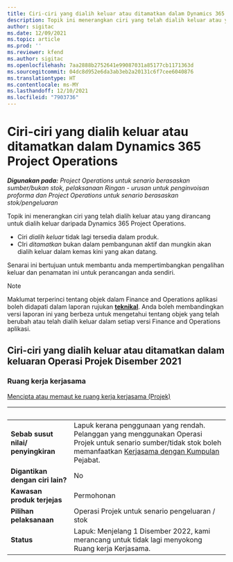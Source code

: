 ```yaml
---
title: Ciri-ciri yang dialih keluar atau ditamatkan dalam Dynamics 365 Project Operations
description: Topik ini menerangkan ciri yang telah dialih keluar atau yang dirancang untuk dialih keluar daripada Dynamics 365 Project Operations.
author: sigitac
ms.date: 12/09/2021
ms.topic: article
ms.prod: ''
ms.reviewer: kfend
ms.author: sigitac
ms.openlocfilehash: 7aa2888b2752641e99087031a85177cb1171363d
ms.sourcegitcommit: 04dc8d952e6da3ab3eb2a20131c6f7cee6040876
ms.translationtype: HT
ms.contentlocale: ms-MY
ms.lasthandoff: 12/10/2021
ms.locfileid: "7903736"
---
```

# <a name="removed-or-deprecated-features-in-dynamics-365-project-operations"></a>Ciri-ciri yang dialih keluar atau ditamatkan dalam Dynamics 365 Project Operations

_**Digunakan pada:** Project Operations untuk senario berasaskan sumber/bukan stok, pelaksanaan Ringan - urusan untuk penginvoisan proforma dan Project Operations untuk senario berasaskan stok/pengeluaran_

Topik ini menerangkan ciri yang telah dialih keluar atau yang dirancang untuk dialih keluar daripada Dynamics 365 Project Operations.

- Ciri *dialih keluar* tidak lagi tersedia dalam produk.
- CIri *ditamatkan* bukan dalam pembangunan aktif dan mungkin akan dialih keluar dalam kemas kini yang akan datang.

Senarai ini bertujuan untuk membantu anda mempertimbangkan pengalihan keluar dan penamatan ini untuk perancangan anda sendiri.

> [!NOTE]
> Maklumat terperinci tentang objek dalam Finance and Operations aplikasi boleh didapati dalam laporan rujukan [**teknikal**](/dynamics/s-e/global/axtechrefrep_61). Anda boleh membandingkan versi laporan ini yang berbeza untuk mengetahui tentang objek yang telah berubah atau telah dialih keluar dalam setiap versi Finance and Operations aplikasi.

## <a name="features-removed-or-deprecated-in-the-project-operations-december-2021-release"></a>Ciri-ciri yang dialih keluar atau ditamatkan dalam keluaran Operasi Projek Disember 2021

### <a name="collaboration-workspaces"></a>Ruang kerja kerjasama

[Mencipta atau memaut ke ruang kerja kerjasama (Projek)](/dynamicsax-2012/appuser-itpro/create-or-link-to-a-collaboration-workspace-project)

| &nbsp; | &nbsp; |
|--------|--------|
| **Sebab susut nilai/ penyingkiran** | Lapuk kerana penggunaan yang rendah. Pelanggan yang menggunakan Operasi Projek untuk senario sumber/tidak stok boleh memanfaatkan [Kerjasama dengan Kumpulan](../project-management/collaboration-groups.md) Pejabat. |
| **Digantikan dengan ciri lain?** | No |
| **Kawasan produk terjejas** | Permohonan  |
| **Pilihan pelaksanaan** | Operasi Projek untuk senario pengeluaran / stok |
| **Status** | Lapuk: Menjelang 1 Disember 2022, kami merancang untuk tidak lagi menyokong Ruang kerja Kerjasama. |
